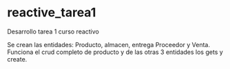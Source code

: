 # reactive_tarea1
Desarrollo tarea 1 curso reactivo

Se crean las entidades: Producto, almacen, entrega Proceedor y Venta.
Funciona el crud completo de producto y de las otras 3 entidades los gets y create.
